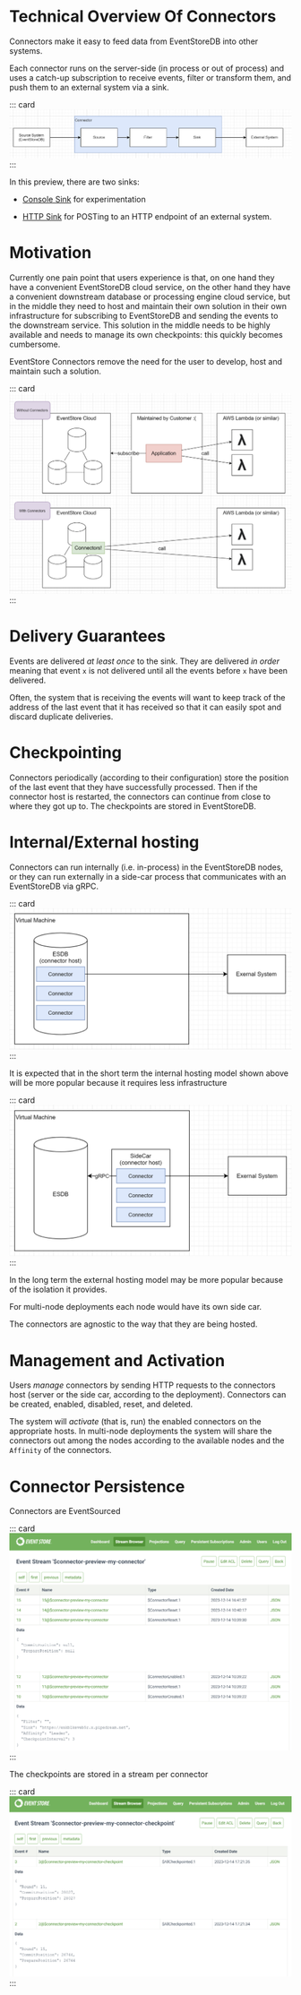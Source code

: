 # Technical Overview Of Connectors

Connectors make it easy to feed data from EventStoreDB into other
systems.

Each connector runs on the server-side (in process or out of process)
and uses a catch-up subscription to receive events, filter or transform
them, and push them to an external system via a sink.

::: card
![Connectors Anatomy](./images/connector-anatomy.png)
:::


In this preview, there are two sinks:

- [Console Sink](./sinks.md#console_sink) for experimentation

- [HTTP Sink](./sinks.md#http_sink) for POSTing to an HTTP endpoint of
  an external system.

# Motivation

Currently one pain point that users experience is that, on one hand
they have a convenient EventStoreDB cloud service, on the other hand
they have a convenient downstream database or processing engine cloud
service, but in the middle they need to host and maintain their own
solution in their own infrastructure for subscribing to EventStoreDB and
sending the events to the downstream service. This solution in the middle needs to be highly
available and needs to manage its own checkpoints: this quickly becomes
cumbersome.

EventStore Connectors remove the need for the user to develop, host and
maintain such a solution.

::: card
![Connectors Motivation](./images/motivation.png)
:::

# Delivery Guarantees

Events are delivered *at least once* to the sink. They are delivered *in
order* meaning that event `x` is not delivered until all the events
before `x` have been delivered.

Often, the system that is receiving the events will want to keep track
of the address of the last event that it has received so that it can
easily spot and discard duplicate deliveries.

# Checkpointing

Connectors periodically (according to their configuration) store the
position of the last event that they have successfully processed. Then
if the connector host is restarted, the connectors can continue from
close to where they got up to. The checkpoints are stored in
EventStoreDB.

# Internal/External hosting

Connectors can run internally (i.e. in-process) in the EventStoreDB
nodes, or they can run externally in a side-car process that
communicates with an EventStoreDB via gRPC.

::: card
![Internal Hosting](./images/internal-hosting.png)
:::

It is expected that in the short term the internal hosting model shown
above will be more popular because it requires less infrastructure

::: card
![External Hosting](./images/external-hosting.png)
:::

In the long term the external hosting model may be more popular because
of the isolation it provides.

For multi-node deployments each node would have its own side car.

The connectors are agnostic to the way that they are being hosted.

# Management and Activation

Users *manage* connectors by sending HTTP requests to the connectors
host (server or the side car, according to the deployment). Connectors
can be created, enabled, disabled, reset, and deleted.

The system will *activate* (that is, run) the enabled connectors on the
appropriate hosts. In multi-node deployments the system will share the
connectors out among the nodes according to the available nodes and the
`Affinity` of the connectors.

# Connector Persistence

Connectors are EventSourced

::: card
![Connector Stream](./images/connector-stream.png)
:::

The checkpoints are stored in a stream per connector

::: card
![Connector Checkpoint](./images/connector-checkpoint-stream.png)
:::


